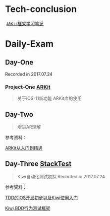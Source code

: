 # Tech-conclusion
  [`ARKit`框架学习笔记](https://github.com/OComme/One-project-one-plan/blob/master/Tech-conclusion/ARKit.md)

# Daily-Exam

## Day-One

Recorded in 2017.07.24

### Project-One [ARKit](https://github.com/OComme/One-project-one-plan/tree/master/Daily-Exam/Day-one/ARKitDemo)
> 关于iOS-11新功能 ARKit库的使用

## Day-Two
> 增进AR理解

参考资料：

[ARKit从入门到精通](http://blog.csdn.net/u013263917/article/details/72903174)

## Day-Three [StackTest](https://github.com/OComme/One-project-one-plan/tree/master/Daily-Exam/Day-three/StackTest)
> Kiwi自动化测试初探
Recorded in 2017.07.24

参考资料：

[TDD的iOS开发初步以及Kiwi使用入门](https://onevcat.com/2014/02/ios-test-with-kiwi/)

[Kiwi,BDD行为测试框架](http://www.cnblogs.com/ios122/p/4979617.html)


